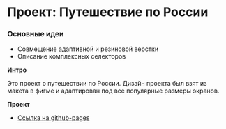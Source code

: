 # Проект: Путешествие по России

### Основные идеи
* Совмещение адаптивной и резиновой верстки 
* Описание комплексных селекторов

**Интро**

Это проект о путешествии по России.
Дизайн проекта был взят из макета в фигме и адаптирован под все популярные размеры экранов.

**Проект**

* [Ссылка на github-pages](https://shamsievartyom.github.io/russian-travel-bootcamp)
